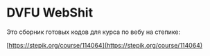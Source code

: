 # DVFU WebShit
Это сборник готовых кодов для курса по вебу на степике:

[https://stepik.org/course/114064](https://stepik.org/course/114064)